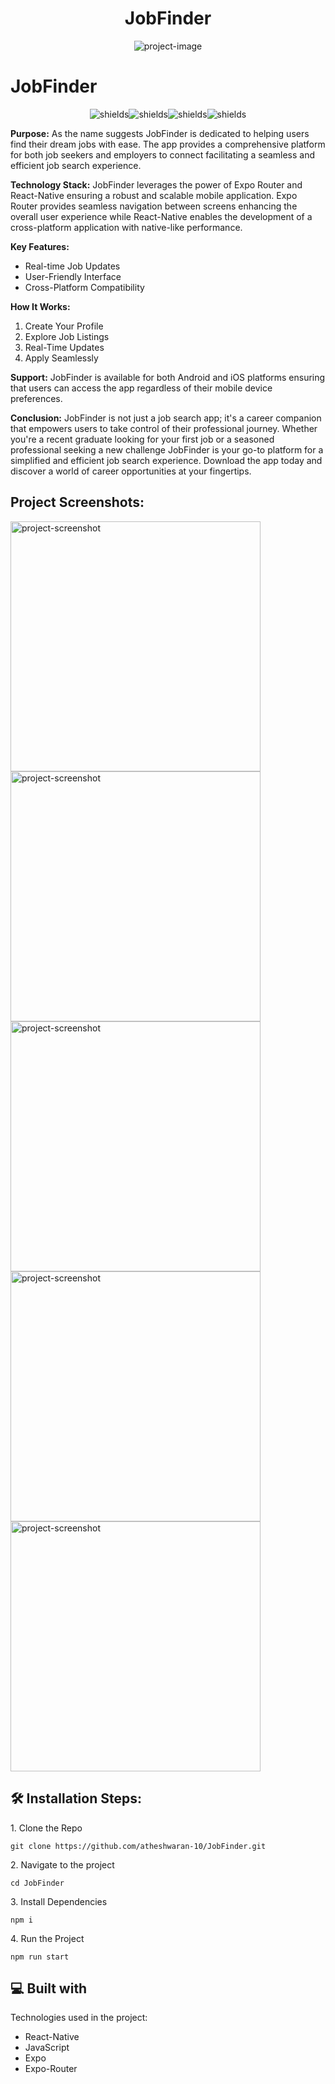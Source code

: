 <h1 align="center" id="title">JobFinder</h1>

<p align="center"><img src="https://i.ibb.co/xSrKTDN/Mac-Book-Air-3.png" alt="project-image"></p>


<h1>JobFinder</h1>

<p align="center"><img src="https://img.shields.io/badge/Expo-black" alt="shields"><img src="https://img.shields.io/badge/React_Native-blue" alt="shields"><img src="https://img.shields.io/badge/Mobile_App-white" alt="shields"><img src="https://img.shields.io/badge/JavaScript-yellow" alt="shields"></p>

<p><strong>Purpose:</strong> As the name suggests JobFinder is dedicated to helping users find their dream jobs with ease. The app provides a comprehensive platform for both job seekers and employers to connect facilitating a seamless and efficient job search experience.</p>

<p><strong>Technology Stack:</strong> JobFinder leverages the power of Expo Router and React-Native ensuring a robust and scalable mobile application. Expo Router provides seamless navigation between screens enhancing the overall user experience while React-Native enables the development of a cross-platform application with native-like performance.</p>

<p><strong>Key Features:</strong></p>

*   Real-time Job Updates
*   User-Friendly Interface
*   Cross-Platform Compatibility

<p><strong>How It Works:</strong></p>

1.  Create Your Profile
2.  Explore Job Listings
3.  Real-Time Updates
4.  Apply Seamlessly

<p><strong>Support:</strong> JobFinder is available for both Android and iOS platforms ensuring that users can access the app regardless of their mobile device preferences.</p>

<p><strong>Conclusion:</strong> JobFinder is not just a job search app; it's a career companion that empowers users to take control of their professional journey. Whether you're a recent graduate looking for your first job or a seasoned professional seeking a new challenge JobFinder is your go-to platform for a simplified and efficient job search experience. Download the app today and discover a world of career opportunities at your fingertips.</p>


<h2>Project Screenshots:</h2>

<img src="https://i.ibb.co/CPj8cLQ/1.png" alt="project-screenshot" width="400" height="400/">

<img src="https://i.ibb.co/m5TBR5g/2.png" alt="project-screenshot" width="400" height="400/">

<img src="https://i.ibb.co/sjStDT9/3.png" alt="project-screenshot" width="400" height="400/">

<img src="https://i.ibb.co/jrbBLBG/4.png" alt="project-screenshot" width="400" height="400/">

<img src="https://i.ibb.co/VNt7JPm/5.png" alt="project-screenshot" width="400" height="400/">

<h2>🛠️ Installation Steps:</h2>

<p>1. Clone the Repo</p>

```
git clone https://github.com/atheshwaran-10/JobFinder.git
```

<p>2. Navigate to the project</p>

```
cd JobFinder
```

<p>3. Install Dependencies</p>

```
npm i
```

<p>4. Run the Project</p>

```
npm run start
```

  
  
<h2>💻 Built with</h2>

Technologies used in the project:

*   React-Native
*   JavaScript
*   Expo
*   Expo-Router

